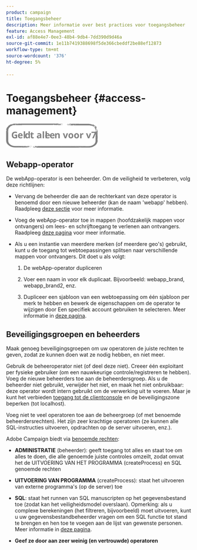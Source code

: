 ```yaml
---
product: campaign
title: Toegangsbeheer
description: Meer informatie over best practices voor toegangsbeheer
feature: Access Management
exl-id: af88e4e7-0ee3-48b4-9db4-7dd390d9d46a
source-git-commit: 1e11b7419388698f5de366cbeddf2be88ef12873
workflow-type: tm+mt
source-wordcount: '376'
ht-degree: 5%

---
```


# Toegangsbeheer {#access-management}

![](../../assets/v7-only.svg)

## Webapp-operator

De webApp-operator is een beheerder. Om de veiligheid te verbeteren, volg deze richtlijnen:

* Vervang de beheerder die aan de rechterkant van deze operator is benoemd door een nieuwe beheerder (kan de naam &#39;webapp&#39; hebben). Raadpleeg [deze sectie](../../platform/using/access-management.md) voor meer informatie.

* Voeg de webApp-operator toe in mappen (hoofdzakelijk mappen voor ontvangers) om lees- en schrijftoegang te verlenen aan ontvangers. Raadpleeg [deze pagina](../../platform/using/access-management.md) voor meer informatie.

* Als u een instantie van meerdere merken (of meerdere geo&#39;s) gebruikt, kunt u de toegang tot webtoepassingen splitsen naar verschillende mappen voor ontvangers. Dit doet u als volgt:

   1. De webApp-operator dupliceren

   1. Voer een naam in voor elk duplicaat. Bijvoorbeeld: webapp_brand, webapp_brand2, enz.

   1. Dupliceer een sjabloon van een webtoepassing om één sjabloon per merk te hebben en bewerk de eigenschappen om de operator te wijzigen door Een specifiek account gebruiken te selecteren.  Meer informatie in [deze pagina](../../web/using/defining-web-forms-properties.md).

## Beveiligingsgroepen en beheerders

Maak genoeg beveiligingsgroepen om uw operatoren de juiste rechten te geven, zodat ze kunnen doen wat ze nodig hebben, en niet meer.

Gebruik de beheeroperator niet (of deel deze niet). Creeer één exploitant per fysieke gebruiker (om een nauwkeurige controle/registreren te hebben). Voeg de nieuwe beheerders toe aan de beheerdersgroep. Als u de beheerder niet gebruikt, verwijder het niet, en maak het niet onbruikbaar: deze operator wordt intern gebruikt om de verwerking uit te voeren. Maar je kunt het verbieden [toegang tot de clientconsole](../../platform/using/access-management.md) en de beveiligingszone beperken (tot localhost).

Voeg niet te veel operatoren toe aan de beheergroep (of met benoemde beheerdersrechten). Het zijn zeer krachtige operatoren (ze kunnen alle SQL-instructies uitvoeren, opdrachten op de server uitvoeren, enz.).

Adobe Campaign biedt via [benoemde rechten](../../platform/using/access-management.md#named-rights):

* **ADMINISTRATIE** (beheerder): geeft toegang tot alles en staat toe om alles te doen, die alle genoemde juiste controles omzeilt, zodat omvat het de UITVOERING VAN HET PROGRAMMA (createProcess) en SQL genoemde rechten

* **UITVOERING VAN PROGRAMMA** (createProcess): staat het uitvoeren van externe programma&#39;s (op de server) toe

* **SQL**: staat het runnen van SQL manuscripten op het gegevensbestand toe (zodat kan het veiligheidsmodel overslaan). Opmerking: als u complexe berekeningen (het filtreren, bijvoorbeeld) moet uitvoeren, kunt u uw gegevensbestandbeheerder vragen om een SQL functie tot stand te brengen en hen toe te voegen aan de lijst van gewenste personen. Meer informatie in [deze pagina](../../installation/using/scripting-coding-guidelines.md).

* **Geef ze door aan zeer weinig (en vertrouwde) operatoren**
